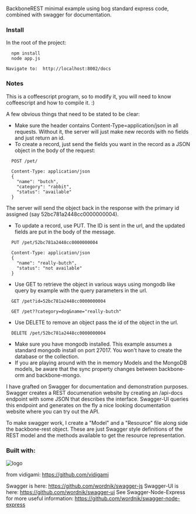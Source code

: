 BackboneREST minimal example using bog standard express code, combined with swagger for documentation.

### Install

In the root of the project:

```
  npm install
  node app.js
```

```
Navigate to:  http://localhost:8002/docs
```

### Notes

This is a coffeescript program, so to modify it, you will need to know coffeescript and how to compile it. :)

A few obvious things that need to be stated to be clear:

* Make sure the header contains Content-Type=application/json in all requests. Without it, the server will just make new records with no fields and just return an id.
* To create a record, just send the fields you want in the record as a JSON object in the body of the request:
```
  POST /pet/
```
```
  Content-Type: application/json
  {
    "name": "butch",
    "category": "rabbit",
    "status": "available"
  }
```
  The server will send the object back in the response with the primary id assigned (say 52bc781a2448cc0000000004).

* To update a record, use PUT.  The ID is sent in the url, and the updated fields are put in the body of the message.
```
  PUT /pet/52bc781a2448cc0000000004
```
```
  Content-Type: application/json
  {
    "name": "really-butch",
    "status": "not available"
  }
```

* Use GET to retrieve the object in various ways using mongodb like query by example with the query parameters in the url.

```
  GET /pet?id=52bc781a2448cc0000000004
```
```
  GET /pet??category=dog&name="really-butch"
```

* Use DELETE to remove an object pass the id of the object in the url.

```
  DELETE /pet/52bc781a2448cc0000000004
```

* Make sure you have mongodb installed. This example assumes a standard mongodb install on port 27017. You won't have to create the database or the collection.
* If you are playing around with the in memory Models and the MongoDB models, be aware that the sync property changes between backbone-orm and backbone-mongo.

I have grafted on Swagger for documentation and demonstration purposes.  Swagger creates a REST documenation website by
creating an /api-docs endpoint with some JSON that describes the interface.  Swagger-UI queries this endpoint and
generates on the fly a nice looking documentation website where you can try out the API.

To make swagger work, I create a "Model" and a "Resource" file along side the backbone-rest object.  These are just Swagger
style definitions of the REST model and the methods available to get the resource representation.

### Built with:

![logo](https://github.com/vidigami/backbone-orm/raw/master/media/logo.png)

from vidigami: https://github.com/vidigami

Swagger is here: https://github.com/wordnik/swagger-js
Swagger-UI is here: https://github.com/wordnik/swagger-ui
See Swagger-Node-Express for more useful information: https://github.com/wordnik/swagger-node-express

